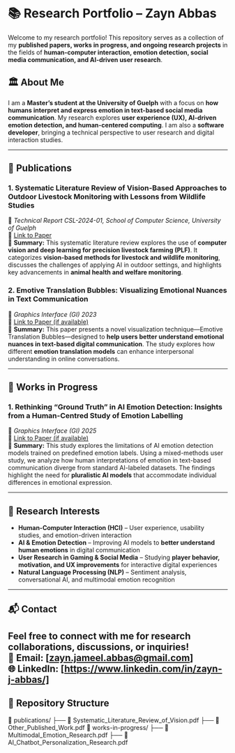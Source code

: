 # 📚 Research Portfolio – Zayn Abbas

Welcome to my research portfolio! This repository serves as a collection of my **published papers, works in progress, and ongoing research projects** in the fields of **human-computer interaction, emotion detection, social media communication, and AI-driven user research**.

## 🏛 About Me
I am a **Master’s student at the University of Guelph** with a focus on **how humans interpret and express emotion in text-based social media communication**. My research explores **user experience (UX), AI-driven emotion detection, and human-centered computing**. I am also a **software developer**, bringing a technical perspective to user research and digital interaction studies.

---

## 📄 Publications

### **1. Systematic Literature Review of Vision-Based Approaches to Outdoor Livestock Monitoring with Lessons from Wildlife Studies**  
📍 *Technical Report CSL-2024-01, School of Computer Science, University of Guelph*  
📌 [Link to Paper](https://github.com/zaynjameelabbas/Research/blob/main/publications/Systematic_Literature_Review_of_Vision-Based_Appro.pdf)  
📜 **Summary:** This systematic literature review explores the use of **computer vision and deep learning for precision livestock farming (PLF)**. It categorizes **vision-based methods for livestock and wildlife monitoring**, discusses the challenges of applying AI in outdoor settings, and highlights key advancements in **animal health and welfare monitoring**.  


### **2. Emotive Translation Bubbles: Visualizing Emotional Nuances in Text Communication**  
📍 *Graphics Interface (GI) 2023*  
📌 [Link to Paper (if available)]()  
📜 **Summary:** This paper presents a novel visualization technique—Emotive Translation Bubbles—designed to **help users better understand emotional nuances in text-based digital communication**. The study explores how different **emotion translation models** can enhance interpersonal understanding in online conversations.  

---

## 🚀 Works in Progress

### **1. Rethinking “Ground Truth” in AI Emotion Detection: Insights from a Human-Centred Study of Emotion Labelling**  
📍 *Graphics Interface (GI) 2025*  
📌 [Link to Paper (if available)]()  
📜 **Summary:** This study explores the limitations of AI emotion detection models trained on predefined emotion labels. Using a mixed-methods user study, we analyze how human interpretations of emotion in text-based communication diverge from standard AI-labeled datasets. The findings highlight the need for **pluralistic AI models** that accommodate individual differences in emotional expression.  


---

## 🔬 Research Interests  
- **Human-Computer Interaction (HCI)** – User experience, usability studies, and emotion-driven interaction  
- **AI & Emotion Detection** – Improving AI models to **better understand human emotions** in digital communication  
- **User Research in Gaming & Social Media** – Studying **player behavior, motivation, and UX improvements** for interactive digital experiences  
- **Natural Language Processing (NLP)** – Sentiment analysis, conversational AI, and multimodal emotion recognition  

---

## 📬 Contact  
Feel free to connect with me for research collaborations, discussions, or inquiries!  
📧 Email: [zayn.jameel.abbas@gmail.com]  
🌐 LinkedIn: [https://www.linkedin.com/in/zayn-j-abbas/]  
---

## 📌 Repository Structure

📂 publications/
├── 📜 Systematic_Literature_Review_of_Vision.pdf
├── 📜 Other_Published_Work.pdf
📂 works-in-progress/
├── 📜 Multimodal_Emotion_Research.pdf
├── 📜 AI_Chatbot_Personalization_Research.pdf
